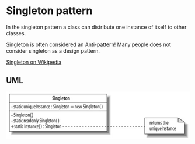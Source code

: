 Singleton pattern
======================

In the singleton pattern a class can distribute one instance of itself to other classes.

Singleton is often considered an Anti-pattern! Many people does not consider singleton as a design pattern.

[Singleton on Wikipedia](http://en.wikipedia.org/wiki/Singleton_pattern)

UML
----------------------

![Alt text](../../uml/singleton.jpg)
